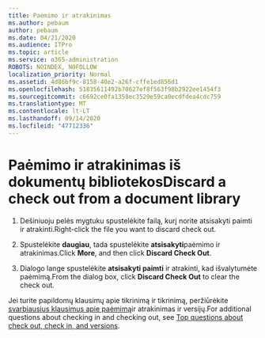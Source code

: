 ```yaml
---
title: Paėmimo ir atrakinimas
ms.author: pebaum
author: pebaum
ms.date: 04/21/2020
ms.audience: ITPro
ms.topic: article
ms.service: o365-administration
ROBOTS: NOINDEX, NOFOLLOW
localization_priority: Normal
ms.assetid: 4d86bf9c-8158-40e2-a26f-cffe1ed856d1
ms.openlocfilehash: 51835611492b70627ef8f563f98b2922ee1454f3
ms.sourcegitcommit: c6692ce0fa1358ec3529e59ca0ecdfdea4cdc759
ms.translationtype: MT
ms.contentlocale: lt-LT
ms.lasthandoff: 09/14/2020
ms.locfileid: "47712336"
---
```

# <a name="discard-a-check-out-from-a-document-library"></a><span data-ttu-id="c8b09-102">Paėmimo ir atrakinimas iš dokumentų bibliotekos</span><span class="sxs-lookup"><span data-stu-id="c8b09-102">Discard a check out from a document library</span></span>

1. <span data-ttu-id="c8b09-103">Dešiniuoju pelės mygtuku spustelėkite failą, kurį norite atsisakyti paimti ir atrakinti.</span><span class="sxs-lookup"><span data-stu-id="c8b09-103">Right-click the file you want to discard check out.</span></span>
    
2. <span data-ttu-id="c8b09-104">Spustelėkite **daugiau**, tada spustelėkite **atsisakyti**paėmimo ir atrakinimas.</span><span class="sxs-lookup"><span data-stu-id="c8b09-104">Click **More**, and then click **Discard Check Out**.</span></span> 
    
3. <span data-ttu-id="c8b09-105">Dialogo lange spustelėkite **atsisakyti paimti** ir atrakinti, kad išvalytumėte paėmimą.</span><span class="sxs-lookup"><span data-stu-id="c8b09-105">From the dialog box, click **Discard Check Out** to clear the check out.</span></span> 
    
<span data-ttu-id="c8b09-106">Jei turite papildomų klausimų apie tikrinimą ir tikrinimą, peržiūrėkite [svarbiausius klausimus apie paėmimą](https://go.microsoft.com/fwlink/?linkid=2018786)ir atrakinimas ir versijų.</span><span class="sxs-lookup"><span data-stu-id="c8b09-106">For additional questions about checking in and checking out, see [Top questions about check out, check in, and versions](https://go.microsoft.com/fwlink/?linkid=2018786).</span></span>
  

